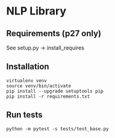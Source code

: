 # NLP Library

## Requirements (p27 only)
See setup.py -> install_requires

## Installation
```
virtualenv venv
source venv/bin/activate
pip install --upgrade setuptools pip
pip install -r requirements.txt
```

## Run tests
```
python -m pytest -s tests/test_base.py
```
